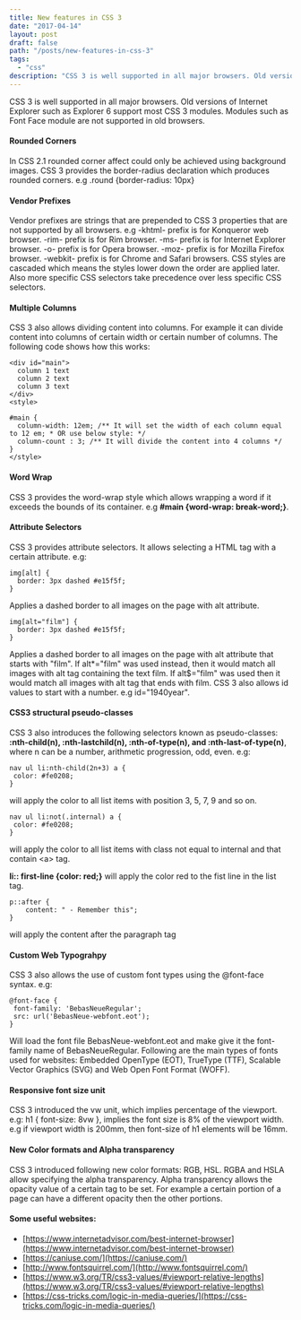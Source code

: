 ```yaml
---
title: New features in CSS 3
date: "2017-04-14"
layout: post
draft: false
path: "/posts/new-features-in-css-3"
tags:
  - "css"
description: "CSS 3 is well supported in all major browsers. Old versions of Internet Explorer such as Explorer 6 support most CSS 3 modules. Modules such as Font Face module are not supported in old browsers."
---
```


CSS 3 is well supported in all major browsers. Old versions of Internet Explorer such as Explorer 6 support most CSS 3 modules. Modules such as Font Face module are not supported in old browsers.

#### Rounded Corners
In CSS 2.1 rounded corner affect could only be achieved using background images. CSS 3 provides the border-radius declaration which produces rounded corners. e.g .round {border-radius: 10px}

#### Vendor Prefixes
Vendor prefixes are strings that are prepended to CSS 3 properties that are not supported by all browsers. e.g -khtml- prefix is for Konqueror web browser. -rim- prefix is for Rim browser. -ms- prefix is for Internet Explorer browser. -o- prefix is for Opera browser. -moz- prefix is for Mozilla Firefox browser. -webkit- prefix is for Chrome and Safari browsers. CSS styles are cascaded which means the styles lower down the order are applied later. Also more specific CSS selectors take precedence over less specific CSS selectors.

#### Multiple Columns
CSS 3 also allows dividing content into columns. For example it can divide content into columns of certain width or certain number of columns. The following code shows how this works:

```
<div id="main">
  column 1 text
  column 2 text
  column 3 text
</div>
<style>

#main {
  column-width: 12em; /** It will set the width of each column equal to 12 em; * OR use below style: */
  column-count : 3; /** It will divide the content into 4 columns */
}
</style>
```

#### Word Wrap
CSS 3 provides the word-wrap style which allows wrapping a word if it exceeds the bounds of its container. e.g **#main {word-wrap: break-word;}**.

#### Attribute Selectors
CSS 3 provides attribute selectors. It allows selecting a HTML tag with a certain attribute. e.g:

```
img[alt] {
  border: 3px dashed #e15f5f;
}
```

Applies a dashed border to all images on the page with alt attribute.

```
img[alt="film"] {
  border: 3px dashed #e15f5f;
}
```

Applies a dashed border to all images on the page with alt attribute that starts with "film". If alt*="film" was used instead, then it would match all images with alt tag containing the text film. If alt$="film" was used then it would match all images with alt tag that ends with film. CSS 3 also allows id values to start with a number. e.g id="1940year".

#### CSS3 structural pseudo-classes
CSS 3 also introduces the following selectors known as pseudo-classes: **:nth-child(n), :nth-lastchild(n), :nth-of-type(n), and :nth-last-of-type(n)**, where n can be a number, arithmetic progression, odd, even. e.g:

```
nav ul li:nth-child(2n+3) a {
 color: #fe0208;
}
```

will apply the color to all list items with position 3, 5, 7, 9 and so on.

```
nav ul li:not(.internal) a {
 color: #fe0208;
}
```

will apply the color to all list items with class not equal to internal and that contain &lt;a&gt; tag.

**li:: first-line {color: red;}** will apply the color red to the fist line in the list tag.

```
p::after {
    content: " - Remember this";
}
```

will apply the content after the paragraph tag

#### Custom Web Typograhpy
CSS 3 also allows the use of custom font types using the @font-face syntax. e.g:

```
@font-face {
 font-family: 'BebasNeueRegular';
 src: url('BebasNeue-webfont.eot');
}
```

Will load the font file BebasNeue-webfont.eot and make give it the font-family name of BebasNeueRegular. Following are the main types of fonts used for websites:  Embedded OpenType (EOT), TrueType (TTF), Scalable Vector Graphics (SVG) and Web Open Font Format (WOFF).

#### Responsive font size unit
CSS 3 introduced the vw unit, which implies percentage of the viewport. e.g: h1 { font-size: 8vw }, implies the font size is 8% of the viewport width. e.g if viewport width is 200mm, then font-size of h1 elements will be 16mm.

#### New Color formats and Alpha transparency
CSS 3 introduced following new color formats: RGB, HSL. RGBA and HSLA allow specifying the alpha transparency. Alpha transparency allows the opacity value of a certain tag to be set. For example a certain portion of a page can have a different opacity then the other portions.

#### Some useful websites:

* [https://www.internetadvisor.com/best-internet-browser](https://www.internetadvisor.com/best-internet-browser)
* [https://caniuse.com/](https://caniuse.com/)
* [http://www.fontsquirrel.com/](http://www.fontsquirrel.com/)
* [https://www.w3.org/TR/css3-values/#viewport-relative-lengths](https://www.w3.org/TR/css3-values/#viewport-relative-lengths)
* [https://css-tricks.com/logic-in-media-queries/](https://css-tricks.com/logic-in-media-queries/)

